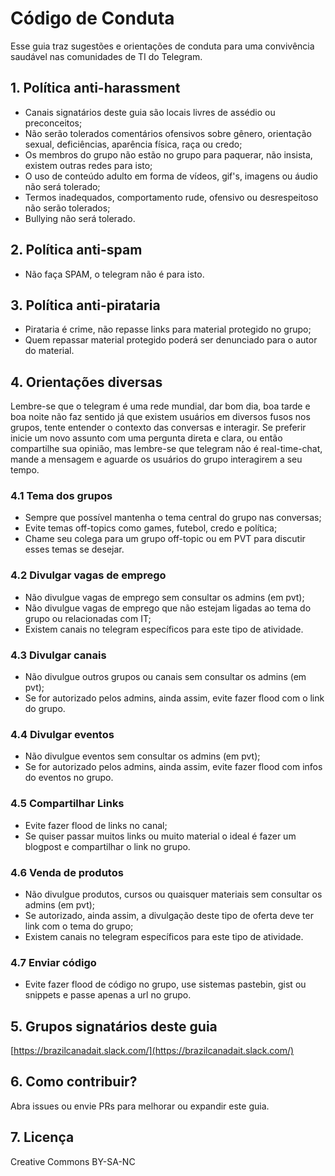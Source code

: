 # Código de Conduta

Esse guia traz sugestões e orientações de conduta para uma convivência saudável nas comunidades de TI do Telegram.

## 1. Política anti-harassment

- Canais signatários deste guia são locais livres de assédio ou preconceitos;
- Não serão tolerados comentários ofensivos sobre gênero, orientação sexual, deficiências, aparência física, raça ou credo;
- Os membros do grupo não estão no grupo para paquerar, não insista, existem outras redes para isto;
- O uso de conteúdo adulto em forma de vídeos, gif's, imagens ou áudio não será tolerado;
- Termos inadequados, comportamento rude, ofensivo ou desrespeitoso não serão tolerados;
- Bullying não será tolerado.

## 2. Política anti-spam

- Não faça SPAM, o telegram não é para isto.

## 3. Política anti-pirataria

- Pirataria é crime, não repasse links para material protegido no grupo;
- Quem repassar material protegido poderá ser denunciado para o autor do material.

## 4. Orientações diversas

Lembre-se que o telegram é uma rede mundial, dar bom dia, boa tarde e boa noite não faz sentido já que existem
usuários em diversos fusos nos grupos, tente entender o contexto das conversas e interagir. Se preferir inicie um
novo assunto com uma pergunta direta e clara, ou então compartilhe sua opinião, mas lembre-se que telegram não é real-time-chat, mande a mensagem
e aguarde os usuários do grupo interagirem a seu tempo.

### 4.1 Tema dos grupos

- Sempre que possível mantenha o tema central do grupo nas conversas;
- Evite temas off-topics como games, futebol, credo e política;
- Chame seu colega para um grupo off-topic ou em PVT para discutir esses temas se desejar.

### 4.2 Divulgar vagas de emprego

- Não divulgue vagas de emprego sem consultar os admins (em pvt);
- Não divulgue vagas de emprego que não estejam ligadas ao tema do grupo ou relacionadas com IT;
- Existem canais no telegram específicos para este tipo de atividade.

### 4.3 Divulgar canais

- Não divulgue outros grupos ou canais sem consultar os admins (em pvt);
- Se for autorizado pelos admins, ainda assim, evite fazer flood com o link do grupo.

### 4.4 Divulgar eventos

- Não divulgue eventos sem consultar os admins (em pvt);
- Se for autorizado pelos admins, ainda assim, evite fazer flood com infos do eventos no grupo.

### 4.5 Compartilhar Links

- Evite fazer flood de links no canal;
- Se quiser passar muitos links ou muito material o ideal é fazer um blogpost e compartilhar o link no grupo.

### 4.6 Venda de produtos

- Não divulgue produtos, cursos ou quaisquer materiais sem consultar os admins (em pvt);
- Se autorizado, ainda assim, a divulgação deste tipo de oferta deve ter link com o tema do grupo;
- Existem canais no telegram específicos para este tipo de atividade.

### 4.7 Enviar código

- Evite fazer flood de código no grupo, use sistemas pastebin, gist ou snippets e passe apenas a url no grupo.

## 5. Grupos signatários deste guia

[https://brazilcanadait.slack.com/](https://brazilcanadait.slack.com/)<br>

## 6. Como contribuir?

Abra issues ou envie PRs para melhorar ou expandir este guia.

## 7. Licença

Creative Commons BY-SA-NC
